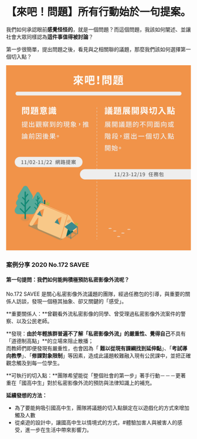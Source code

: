 # 【來吧！問題】所有行動始於一句提案。

我們如何承認眼前**感覺怪怪的**，就是一個問題？而這個問題，我該如何闡述、並讓社會大眾同樣認為**這件事值得被討論**？

第一步很簡單，提出問題之後，看見與之相關聯的議題，那麼我們該如何選擇第一個切入點？

![&#x300C;&#x4F86;&#x5427;&#xFF01;&#x554F;&#x984C;&#x300D;&#x968E;&#x6BB5;&#xFF0C;&#x91CD;&#x9EDE;&#x5728;&#x554F;&#x984C;&#x5B9A;&#x7FA9;](../../../.gitbook/assets/164829704_1422785624723879_7146279524122041470_n.jpeg)

### 案例分享 2020 No.172 SAVEE 

#### **第一句提問：我們如何能夠積極預防私密影像外流呢？**

No.172 SAVEE 是關心私密影像外流議題的團隊，經過任務包的引導，與重要的關係人訪談，發現一個極其抽象、卻又關鍵的「感受」。

**重要關係人：**曾觀看外流私密影像的同學、曾受理過私密影像外流案件的警察、以及公民老師。

**發現：**由於年輕族群普遍不了解「私密影像外流」的嚴重性、覺得自己**不具有 「道德制高點」**的立場來阻止散播；  
而教師們即便發現有嚴重性，也會因為「 **難以從現有課綱找到延伸點**」、「**考試導向教學**」、「**修課對象限制**」等因素，造成此議題較難融入現有公民課中，並把正確觀念觸及到每一位學生。

**可執行的切入點：**團隊希望能從「整個社會的第一步」著手行動－－－更著重在「國高中生」對於私密影像外流的預防與法律知識上的補充。

**延續發想的方法：**

* 為了要能夠吸引國高中生，團隊將議題的切入點鎖定在以遊戲化的方式來增加觸及人數
* 從桌遊的設計中，讓國高中生以情境式的方式，\#體驗加害人與被害人的感受，進一步在生活中帶來影響力。

